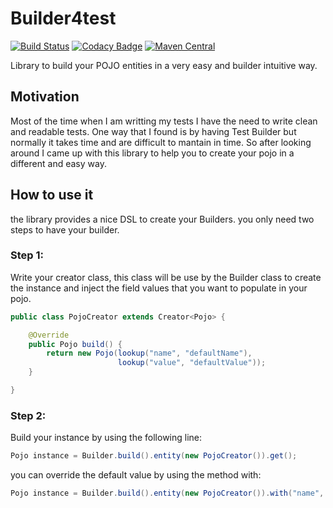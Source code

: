 # Builder4test
[![Build Status](https://travis-ci.org/caelwinner/builder4test.svg?branch=master)](https://travis-ci.org/caelwinner/builder4test)
[![Codacy Badge](https://api.codacy.com/project/badge/Grade/97f9a4cec6274108af592a20ae31f82b)](https://www.codacy.com/app/adolfoecs/builder4test?utm_source=github.com&amp;utm_medium=referral&amp;utm_content=caelwinner/builder4test&amp;utm_campaign=Badge_Grade)
[![Maven Central](https://maven-badges.herokuapp.com/maven-central/uk.co.caeldev/builder4test/badge.png?style=flat)](http://search.maven.org/#search|ga|1|g%3A%22uk.co.caeldev%22%20AND%20a%3A%22builder4test%22)

Library to build your POJO entities in a very easy and builder intuitive way.

## Motivation
Most of the time when I am writting my tests I have the need to write clean and readable tests. One way that I found is by having Test Builder but normally it takes time and are difficult to mantain in time. So after looking around I came up with this library to help you to create your pojo in a different and easy way.

## How to use it
the library provides a nice DSL to create your Builders. you only need two steps to have your builder.
### Step 1: 
Write your creator class, this class will be use by the Builder class to create the instance and inject the field values that you want to populate in your pojo.

```java
public class PojoCreator extends Creator<Pojo> {

    @Override
    public Pojo build() {
        return new Pojo(lookup("name", "defaultName"),
                        lookup("value", "defaultValue"));
    }

}
```
### Step 2:
Build your instance by using the following line:

```java
Pojo instance = Builder.build().entity(new PojoCreator()).get();
```
you can override the default value by using the method with:

```java
Pojo instance = Builder.build().entity(new PojoCreator()).with("name", "test1").get();
```
